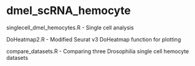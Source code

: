 # dmel_scRNA_hemocyte

singlecell_dmel_hemocytes.R - Single cell analysis

DoHeatmap2.R - Modified Seurat v3 DoHeatmap function for plotting

compare_datasets.R - Comparing three Drosophilia single cell hemocyte datasets

